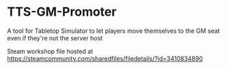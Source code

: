# TTS-GM-Promoter
A tool for Tabletop Simulator to let players move themselves to the GM seat even if they're not the server host

Steam workshop file hosted at https://steamcommunity.com/sharedfiles/filedetails/?id=3410834890
